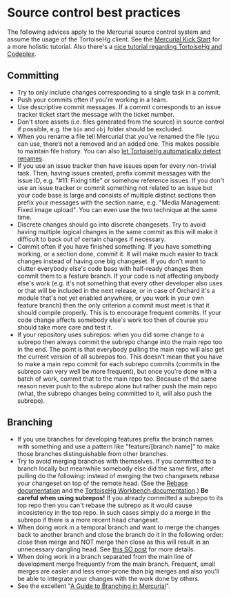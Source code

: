# Source control best practices



The following advices apply to the Mercurial source control system and assume the usage of the TortoiseHg client. See the [Mercurial Kick Start](http://mercurial.aragost.com/kick-start/en/) for a more holistic tutorial. Also there's a [nice tutorial regarding TortoiseHg and Codeplex](http://blogs.msdn.com/b/codeplex/archive/2010/01/22/using-mercurial-on-codeplex.aspx).


## Committing

- Try to only include changes corresponding to a single task in a commit.
- Push your commits often if you're working in a team.
- Use descriptive commit messages. If a commit corresponds to an issue tracker ticket start the message with the ticket number.
- Don't store assets (i.e. files generated from the source) in source control if possible, e.g. the `bin` and `obj` folder should be excluded.
- When you rename a file tell Mercurial that you’ve renamed the file (you can use, there’s not a removed and an added one. This makes possible to maintain file history. You can also [let TortoiseHg automatically detect renames](http://tortoisehg.bitbucket.org/manual/2.0/guess.html).
- If you use an issue tracker then have issues open for every non-trivial task. Then, having issues created, prefix commit messages with the issue ID, e.g. "#11: Fixing title" or somehow reference issues. If you don't use an issue tracker or commit something not related to an issue but your code base is large and consists of multiple distinct sections then prefix your messages with the section name, e.g. "Media Management: Fixed image upload". You can even use the two technique at the same time.
- Discrete changes should go into discrete changesets. Try to avoid having multiple logical changes in the same commit as this will make it difficult to back out of certain changes if necessary.
- Commit often if you have finished something. If you have something working, or a section done, commit it. It will make much easier to track changes instead of having one big changeset. If you don't want to clutter everybody else's code base with half-ready changes then commit them to a feature branch. If your code is not affecting anybody else's work (e.g. it's not something that every other developer also uses or that will be included in the next release, or in case of Orchard it's a module that's not yet enabled anywhere, or you work in your own feature branch) then the only criterion a commit must meet is that it should compile properly. This is to encourage frequent commits. If your code change affects somebody else's work too then of course you should take more care and test it.
- If your repository uses subrepos: when you did some change to a subrepo then always commit the subrepo change into the main repo too in the end. The point is that everybody pulling the main repo will also get the current version of all subrepos too. This doesn't mean that you have to make a main repo commit for each subrepo commits (commits in the subrepo can very well be more frequent), but once you're done with a batch of work, commit that to the main repo too. Because of the same reason never push to the subrepo alone but rather push the main repo (what, the subrepo changes being committed to it, will also push the subrepo).


## Branching

- If you use branches for developing features prefix the branch names with something and use a pattern like "feature/[branch name]" to make those branches distinguishable from other branches.
- Try to avoid merging branches with themselves. If you committed to a branch locally but meanwhile somebody else did the same first, after pulling do the following: instead of merging the two changesets rebase your changeset on top of the remote head. (See the [Rebase documentation](http://mercurial.selenic.com/wiki/RebaseExtension) and the [TortoiseHg Workbench documentation](http://tortoisehg.bitbucket.org/manual/2.0/workbench.html).) **Be careful when using subrepos!** If you already committed a subrepo to its top repo then you can't rebase the subrepo as it would cause incosistency in the top repo. In such cases simply do a merge in the subrepo if there is a more recent head changeset.
- When doing work in a temporal branch and want to merge the changes back to another branch and close the branch do it in the following order: close then merge and NOT merge then close as this will result in an unnecessary dangling head. See [this SO post](http://stackoverflow.com/a/9173483/220230) for more details.
- When doing work in a branch separated from the main line of development merge frequently from the main branch. Frequent, small merges are easier and less error-prone than big merges and also you'll be able to integrate your changes with the work done by others.
- See the excellent "[A Guide to Branching in Mercurial](http://stevelosh.com/blog/2009/08/a-guide-to-branching-in-mercurial/)".